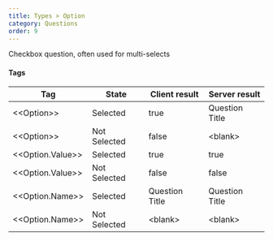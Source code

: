 ```yaml
---
title: Types > Option
category: Questions
order: 9
---
```


Checkbox question, often used for multi-selects

#### Tags

|Tag|State|Client result|Server result|
|---|---|---|---|
|&lt;&lt;Option&gt;&gt;|Selected|true|Question Title|
|&lt;&lt;Option&gt;&gt;|Not Selected|false|&lt;blank&gt;|
|&lt;&lt;Option.Value&gt;&gt;|Selected|true|true|
|&lt;&lt;Option.Value&gt;&gt;|Not Selected|false|false|
|&lt;&lt;Option.Name&gt;&gt;|Selected|Question Title|Question Title|
|&lt;&lt;Option.Name&gt;&gt;|Not Selected|&lt;blank&gt;|&lt;blank&gt;|